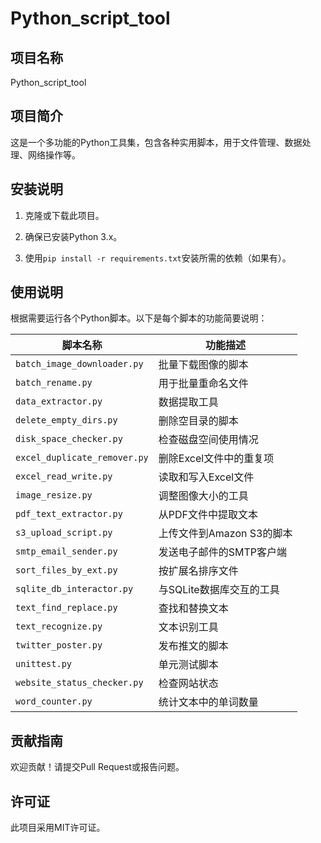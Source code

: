 # Python_script_tool

## 项目名称
Python_script_tool

## 项目简介
这是一个多功能的Python工具集，包含各种实用脚本，用于文件管理、数据处理、网络操作等。

## 安装说明

1. 克隆或下载此项目。

2. 确保已安装Python 3.x。

3. 使用`pip install -r requirements.txt`安装所需的依赖（如果有）。

## 使用说明
根据需要运行各个Python脚本。以下是每个脚本的功能简要说明：

| 脚本名称                  | 功能描述                             |
| ------------------------- | ------------------------------------ |
| `batch_image_downloader.py` | 批量下载图像的脚本                     |
| `batch_rename.py`         | 用于批量重命名文件                     |
| `data_extractor.py`       | 数据提取工具                           |
| `delete_empty_dirs.py`    | 删除空目录的脚本                       |
| `disk_space_checker.py`   | 检查磁盘空间使用情况                   |
| `excel_duplicate_remover.py` | 删除Excel文件中的重复项                 |
| `excel_read_write.py`     | 读取和写入Excel文件                    |
| `image_resize.py`         | 调整图像大小的工具                     |
| `pdf_text_extractor.py`   | 从PDF文件中提取文本                   |
| `s3_upload_script.py`     | 上传文件到Amazon S3的脚本              |
| `smtp_email_sender.py`    | 发送电子邮件的SMTP客户端               |
| `sort_files_by_ext.py`    | 按扩展名排序文件                       |
| `sqlite_db_interactor.py` | 与SQLite数据库交互的工具               |
| `text_find_replace.py`    | 查找和替换文本                         |
| `text_recognize.py`       | 文本识别工具                           |
| `twitter_poster.py`       | 发布推文的脚本                         |
| `unittest.py`             | 单元测试脚本                           |
| `website_status_checker.py` | 检查网站状态                           |
| `word_counter.py`         | 统计文本中的单词数量                   |

## 贡献指南
欢迎贡献！请提交Pull Request或报告问题。

## 许可证
此项目采用MIT许可证。